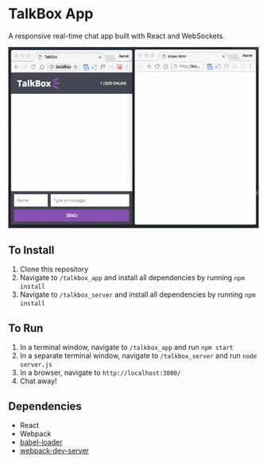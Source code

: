 # TalkBox App

A responsive real-time chat app built with React and WebSockets.

!["TalkBox app interface"](https://raw.githubusercontent.com/aaronfordnet/chatty-app/master/docs/TalkBoxUsage.gif)

## To Install

1. Clone this repository
2. Navigate to ``/talkbox_app`` and install all dependencies by running ``npm install``
3. Navigate to ``/talkbox_server`` and install all dependencies by running ``npm install``

## To Run

1. In a terminal window, navigate to ``/talkbox_app`` and run ``npm start``
2. In a separate terminal window, navigate to ``/talkbox_server`` and run ``node server.js``
3. In a browser, navigate to ``http://localhost:3000/``
4. Chat away!

## Dependencies

- React
- Webpack
- [babel-loader](https://github.com/babel/babel-loader)
- [webpack-dev-server](https://github.com/webpack/webpack-dev-server)
